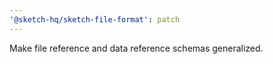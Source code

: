 ```yaml
---
'@sketch-hq/sketch-file-format': patch
---
```


Make file reference and data reference schemas generalized.
